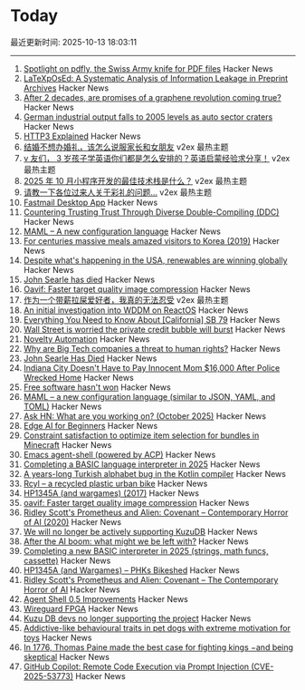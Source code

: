 # Today

最近更新时间: 2025-10-13 18:03:11

--- 
1. [Spotlight on pdfly, the Swiss Army knife for PDF files](https://chezsoi.org/lucas/blog/spotlight-on-pdfly.html) Hacker News
2. [LaTeXpOsEd: A Systematic Analysis of Information Leakage in Preprint Archives](https://arxiv.org/abs/2510.03761) Hacker News
3. [After 2 decades, are promises of a graphene revolution coming true?](https://www.theguardian.com/business/2025/oct/13/lab-to-fab-are-promises-of-a-graphene-revolution-finally-coming-true) Hacker News
4. [German industrial output falls to 2005 levels as auto sector craters](https://www.ft.com/content/745fff84-2cbf-491c-b70c-e39bc8edaa39) Hacker News
5. [HTTP3 Explained](https://http3-explained.haxx.se) Hacker News
6. [结婚不想办婚礼，该怎么说服家长和女朋友](https://www.v2ex.com/t/1164757) v2ex 最热主题
7. [v 友们， 3 岁孩子学英语你们都是怎么安排的？英语启蒙经验求分享！](https://www.v2ex.com/t/1164725) v2ex 最热主题
8. [2025 年 10 月小程序开发的最佳技术栈是什么？](https://www.v2ex.com/t/1164720) v2ex 最热主题
9. [请教一下各位过来人关于彩礼的问题...](https://www.v2ex.com/t/1164705) v2ex 最热主题
10. [Fastmail Desktop App](https://www.fastmail.com/blog/desktop-app/) Hacker News
11. [Countering Trusting Trust Through Diverse Double-Compiling (DDC)](https://dwheeler.com/trusting-trust/) Hacker News
12. [MAML – A new configuration language](https://maml.dev/) Hacker News
13. [For centuries massive meals amazed visitors to Korea (2019)](https://www.atlasobscura.com/articles/history-of-korean-food) Hacker News
14. [Despite what's happening in the USA, renewables are winning globally](https://thebulletin.org/2025/10/despite-whats-happening-in-the-usa-renewables-are-winning-globally/) Hacker News
15. [John Searle has died](https://www.nytimes.com/2025/10/12/books/john-searle-dead.html) Hacker News
16. [Oavif: Faster target quality image compression](https://giannirosato.com/blog/post/oavif/) Hacker News
17. [作为一个带薪拉屎爱好者，我真的无法忍受](https://www.v2ex.com/t/1164719) v2ex 最热主题
18. [An initial investigation into WDDM on ReactOS](https://reactos.org/blogs/investigating-wddm/) Hacker News
19. [Everything You Need to Know About [California] SB 79](https://mnolangray.substack.com/p/everything-you-need-to-know-about) Hacker News
20. [Wall Street is worried the private credit bubble will burst](https://www.thetimes.com/business-money/economics/article/wall-street-first-brands-private-credit-bubble-risk-363q2tcds) Hacker News
21. [Novelty Automation](https://www.novelty-automation.com/) Hacker News
22. [Why are Big Tech companies a threat to human rights?](https://www.amnesty.org/en/latest/news/2025/08/why-are-big-tech-companies-a-threat-to-human-rights/) Hacker News
23. [John Searle Has Died](https://www.nytimes.com/2025/10/12/books/john-searle-dead.html) Hacker News
24. [Indiana City Doesn't Have to Pay Innocent Mom $16,000 After Police Wrecked Home](https://reason.com/2025/10/10/this-indiana-city-doesnt-have-to-pay-an-innocent-mom-16000-after-police-wrecked-her-home-court-rules/) Hacker News
25. [Free software hasn't won](https://dorotac.eu/posts/fosswon/) Hacker News
26. [MAML – a new configuration language (similar to JSON, YAML, and TOML)](https://maml.dev/) Hacker News
27. [Ask HN: What are you working on? (October 2025)](https://news.ycombinator.com/item?id=45561428) Hacker News
28. [Edge AI for Beginners](https://github.com/microsoft/edgeai-for-beginners) Hacker News
29. [Constraint satisfaction to optimize item selection for bundles in Minecraft](https://www.robw.fyi/2025/10/12/using-constraint-satisfaction-to-optimize-item-selection-for-bundles-in-minecraft/) Hacker News
30. [Emacs agent-shell (powered by ACP)](https://xenodium.com/introducing-agent-shell) Hacker News
31. [Completing a BASIC language interpreter in 2025](https://nanochess.org/ecs_basic_2.html) Hacker News
32. [A years-long Turkish alphabet bug in the Kotlin compiler](https://sam-cooper.medium.com/the-country-that-broke-kotlin-84bdd0afb237) Hacker News
33. [Rcyl – a recycled plastic urban bike](https://rcyl.bike/en/the-bike/) Hacker News
34. [HP1345A (and wargames) (2017)](https://phk.freebsd.dk/hacks/Wargames/) Hacker News
35. [oavif: Faster target quality image compression](https://giannirosato.com/blog/post/oavif/) Hacker News
36. [Ridley Scott's Prometheus and Alien: Covenant – Contemporary Horror of AI (2020)](https://www.ejumpcut.org/archive/jc58.2018/AlpertAlienPrequels/index.html) Hacker News
37. [We will no longer be actively supporting KuzuDB](https://kuzudb.com) Hacker News
38. [After the AI boom: what might we be left with?](https://blog.robbowley.net/2025/10/12/after-the-ai-boom-what-might-we-be-left-with/) Hacker News
39. [Completing a new BASIC interpreter in 2025 (strings, math funcs, cassette)](https://nanochess.org/ecs_basic_2.html) Hacker News
40. [HP1345A (and Wargames) – PHKs Bikeshed](https://phk.freebsd.dk/hacks/Wargames/) Hacker News
41. [Ridley Scott's Prometheus and Alien: Covenant – The Contemporary Horror of AI](https://www.ejumpcut.org/archive/jc58.2018/AlpertAlienPrequels/index.html) Hacker News
42. [Agent Shell 0.5 Improvements](https://xenodium.com/agent-shell-0-5-improvements) Hacker News
43. [Wireguard FPGA](https://github.com/chili-chips-ba/wireguard-fpga) Hacker News
44. [Kuzu DB devs no longer supporting the project](https://kuzudb.com) Hacker News
45. [Addictive-like behavioural traits in pet dogs with extreme motivation for toys](https://www.nature.com/articles/s41598-025-18636-0) Hacker News
46. [In 1776, Thomas Paine made the best case for fighting kings −and being skeptical](https://theconversation.com/in-1776-thomas-paine-made-the-best-case-for-fighting-kings-and-for-being-skeptical-266448) Hacker News
47. [GitHub Copilot: Remote Code Execution via Prompt Injection (CVE-2025-53773)](https://embracethered.com/blog/posts/2025/github-copilot-remote-code-execution-via-prompt-injection/) Hacker News
